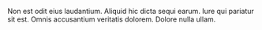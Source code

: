 Non est odit eius laudantium. Aliquid hic dicta sequi earum. Iure qui pariatur sit est. Omnis accusantium veritatis dolorem. Dolore nulla ullam.